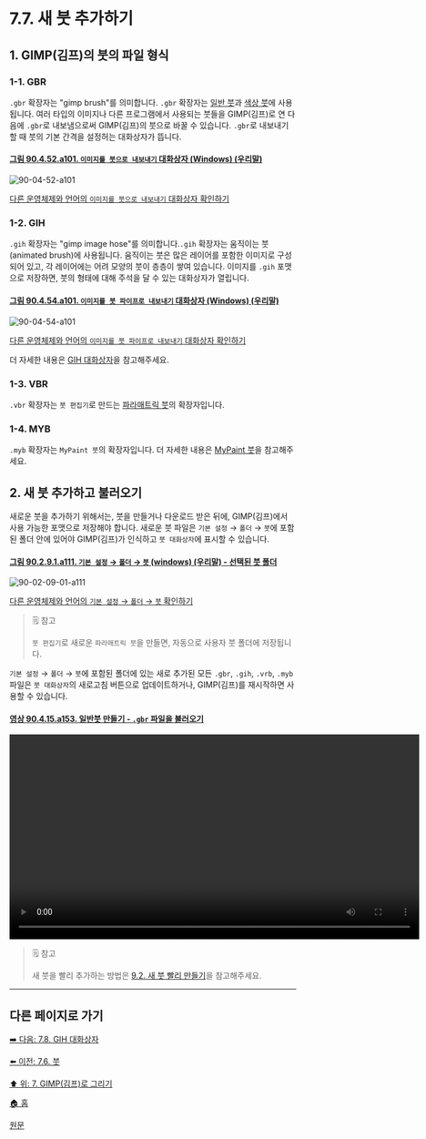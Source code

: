 # 7.7. 새 붓 추가하기
## 1. GIMP(김프)의 붓의 파일 형식
### 1-1. GBR
`.gbr` 확장자는 "gimp brush"를 의미합니다. `.gbr` 확장자는 [일반 붓](./07-06-01-ordinary_brush.md)과 [색상 붓](./07-06-02-color_brush.md)에 사용됩니다. 여러 타입의 이미지나 다른 프로그램에서 사용되는 붓들을 GIMP(김프)로 연 다음에 `.gbr`로 내보냄으로써 GIMP(김프)의 붓으로 바꿀 수 있습니다. `.gbr`로 내보내기 할 때 붓의 기본 간격을 설정허는 대화상자가 뜹니다.

<a id="90-04-52-a101"></a>

#### [그림 90.4.52.a101. `이미지를 붓으로 내보내기` 대화상자 (Windows) (우리말)](./90-04-52-export_image_as_brush.md#90-04-52-a101)
![90-04-52-a101](https://github.com/wonder13662/gimp/assets/15767104/7f5a1766-b93a-438a-9092-0f99e5e169f6)

[다른 운영체제와 언어의 `이미지를 붓으로 내보내기` 대화상자 확인하기](./90-04-52-export_image_as_brush.md#90-04-52-a102)

[comment]: <> (TODO 원문에 파일 타입관련 상세 내용 있음. 확인 필요.)

### 1-2. GIH
`.gih` 확장자는 "gimp image hose"를 의미합니다.`.gih` 확장자는 움직이는 붓(animated brush)에 사용됩니다. 움직이는 붓은 많은 레이어를 포함한 이미지로 구성되어 있고, 각 레이어에는 어려 모양의 붓이 층층이 쌓여 있습니다. 이미지를 `.gih` 포맷으로 저장하면, 붓의 형태에 대해 주석을 달 수 있는 대화상자가 열립니다. 

<a id="90-04-54-a101"></a>

#### [그림 90.4.54.a101. `이미지를 붓 파이프로 내보내기` 대화상자 (Windows) (우리말)](./90-04-54-export_image_as_brush_pipe.md#90-04-54-a101)
![90-04-54-a101](https://github.com/wonder13662/gimp/assets/15767104/772cddf7-fec0-4394-8394-99ec12a986e8)

[다른 운영체제와 언어의 `이미지를 붓 파이프로 내보내기` 대화상자 확인하기](./90-04-54-export_image_as_brush_pipe.md#90-04-54-a102)

더 자세한 내용은 [GIH 대화상자](./07-08-00-the-gih-dialog-box.md)을 참고해주세요.

[comment]: <> (TODO 원문에 파일 타입관련 상세 내용 있음. 확인 필요.)

### 1-3. VBR
`.vbr` 확장자는 `붓 편집기`로 만드는 [파라매트릭 붓](./07-06-05-paramatric_brush.md)의 확장자입니다.

[comment]: <> (TODO 원문에 파일 타입관련 상세 내용 있음. 확인 필요.)

### 1-4. MYB
`.myb` 확장자는 `MyPaint 붓`의 확장자입니다. 더 자세한 내용은 [MyPaint 붓](./14-03-08-mypaint-brush.md)을 참고해주세요.

[comment]: <> (TODO 원문에 파일 타입관련 상세 내용 있음. 확인 필요.)

## 2. 새 붓 추가하고 불러오기
새로운 붓을 추가하기 위해서는, 붓을 만들거나 다운로드 받은 뒤에, GIMP(김프)에서 사용 가능한 포맷으로 저장해야 합니다. 새로운 붓 파일은 `기본 설정` → `폴더` → `붓`에 포함된 폴더 안에 있어야 GIMP(김프)가 인식하고 `붓 대화상자`에 표시할 수 있습니다. 

<a id="90-02-09-01-a111"></a>

#### [그림 90.2.9.1.a111. `기본 설정` → `폴더` → `붓` (windows) (우리말) - 선택된 붓 폴더](./90-02-09-01-brushes.md#90-02-09-01-a111)
![90-02-09-01-a111](https://github.com/wonder13662/gimp/assets/15767104/a9032345-5c9e-4bf3-b184-34a6de4bc5b9)

[다른 운영체제와 언어의 `기본 설정` → `폴더` → `붓` 확인하기](./90-02-09-01-brushes.md)

> 🗒️ 참고
>
> `붓 편집기`로 새로운 `파라매트릭 붓`을 만들면, 자동으로 사용자 붓 폴더에 저장됩니다.

[comment]: <> (TODO 김프 전용 붓 다운로드 링크 추가필요)

`기본 설정` → `폴더` → `붓`에 포함된 폴더에 있는 새로 추가된 모든 `.gbr`, `.gih`, `.vrb`, `.myb` 파일은 `붓 대화상자`의 새로고침 버튼으로 업데이트하거나, GIMP(김프)를 재시작하면 사용할 수 있습니다.

<a id="90-04-15-a153"></a>

#### [영상 90.4.15.a153. 일반붓 만들기 - `.gbr` 파일을 불러오기](./90-04-15-brushes.md#90-04-15-a153)
<video controls="controls" width="720" src="https://github.com/wonder13662/gimp/assets/15767104/40fdc204-f9d5-4cce-b7dd-289c00a9cbf3"></video>

> 🗒️ 참고
>
> 새 붓을 빨리 추가하는 방법은 [9.2. 새 붓 빨리 만들기](./07-09-02-creating-a-brush-quickly.md)을 참고해주세요.

***

## 다른 페이지로 가기
[➡️ 다음: 7.8. GIH 대화상자](./07-08-00-the-gih-dialog-box.md)

[⬅️ 이전: 7.6. 붓](./07-06-00-brushes.md)

[⬆️ 위: 7. GIMP(김프)로 그리기](./07-00-painting-with-gimp.md)

[🏠 홈](./00-home.md)

[원문](https://docs.gimp.org/2.10/ko/gimp-using-brushes.html)